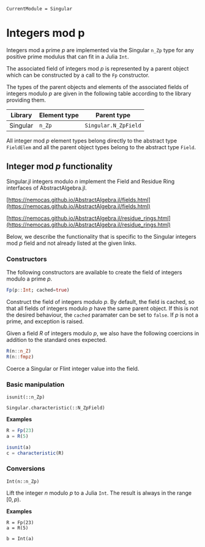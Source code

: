 ```@meta
CurrentModule = Singular
```

# Integers mod p

Integers mod a prime $p$ are implemented via the Singular `n_Zp` type for any positive
prime modulus that can fit in a Julia `Int`.

The associated field of integers mod $p$ is represented by a parent object which can
be constructed by a call to the `Fp` constructor.

The types of the parent objects and elements of the associated fields of integers modulo
$p$ are given in the following table according to the library providing them.

 Library        | Element type  | Parent type
----------------|---------------|--------------------
Singular        | `n_Zp`        | `Singular.N_ZpField`

All integer mod $p$ element types belong directly to the abstract type `FieldElem` and
all the parent object types belong to the abstract type `Field`.

## Integer mod $p$ functionality

Singular.jl integers modulo $n$ implement the Field and Residue Ring interfaces of
AbstractAlgebra.jl.

[https://nemocas.github.io/AbstractAlgebra.jl/fields.html](https://nemocas.github.io/AbstractAlgebra.jl/fields.html)

[https://nemocas.github.io/AbstractAlgebra.jl/residue_rings.html](https://nemocas.github.io/AbstractAlgebra.jl/residue_rings.html)

Below, we describe the functionality that is specific to the Singular integers mod $p$
field and not already listed at the given links.

### Constructors

The following constructors are available to create the field of integers modulo a
prime $p$.

```julia
Fp(p::Int; cached=true)
```

Construct the field of integers modulo $p$. By default, the field is cached, so that
all fields of integers modulo $p$ have the same parent object. If this is not the
desired behaviour, the `cached` paramater can be set to `false`. If $p$ is not a prime,
and exception is raised.

Given a field $R$ of integers modulo $p$, we also have the following coercions in
addition to the standard ones expected.

```julia
R(n::n_Z)
R(n::fmpz)
```

Coerce a Singular or Flint integer value into the field.

### Basic manipulation

```@docs
isunit(::n_Zp)
```

```@docs
Singular.characteristic(::N_ZpField)
```

**Examples**

```julia
R = Fp(23)
a = R(5)

isunit(a)
c = characteristic(R)
```

### Conversions

```
Int(n::n_Zp)
```

Lift the integer $n$ modulo $p$ to a Julia `Int`. The result is always in the range
$[0, p)$.

**Examples**

```
R = Fp(23)
a = R(5)

b = Int(a)
```


